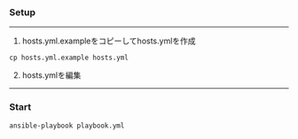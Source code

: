 ### Setup
---

1. hosts.yml.exampleをコピーしてhosts.ymlを作成
```
cp hosts.yml.example hosts.yml
```

2. hosts.ymlを編集

---
### Start 
```
ansible-playbook playbook.yml
```
